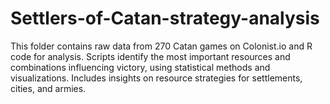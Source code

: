 # Settlers-of-Catan-strategy-analysis
This folder contains raw data from 270 Catan games on Colonist.io and R code for analysis. Scripts identify the most important resources and combinations influencing victory, using statistical methods and visualizations. Includes insights on resource strategies for settlements, cities, and armies.
